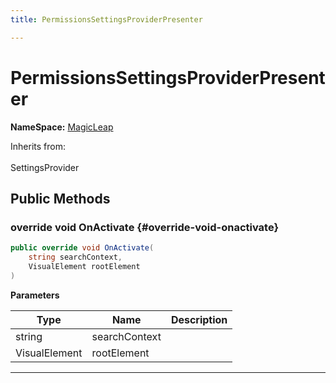 ```yaml
---
title: PermissionsSettingsProviderPresenter

---
```


# PermissionsSettingsProviderPresenter



**NameSpace:** 
[MagicLeap](/versioned_docs/version-31-Aug-2023/unity-api/api/UnityEditor.XR.MagicLeap/UnityEditor.XR.MagicLeap.md) 





Inherits from: <br></br>SettingsProvider




## Public Methods

### override void OnActivate {#override-void-onactivate}

```csharp
public override void OnActivate(
    string searchContext,
    VisualElement rootElement
)
```


**Parameters**

| Type | Name  | Description  | 
|--|--|--|
| string |searchContext||
| VisualElement |rootElement||






-----------


